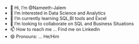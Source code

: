 - 👋 Hi, I’m @Nameeth-Jalem
- 👀 I’m interested in Data Science and Analytics
- 🌱 I’m currently learning SQL,BI tools and Excel
- 💞️ I’m looking to collaborate on SQL and Business Situations
- 📫 How to reach me ... Find me on LinkedIn
- 😄 Pronouns: ... He/Him


<!---
Nameeth-Jalem/Nameeth-Jalem is a ✨ special ✨ repository because its `README.md` (this file) appears on your GitHub profile.
You can click the Preview link to take a look at your changes.
--->
